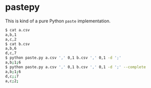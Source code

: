 pastepy
=======

This is kind of a pure Python `paste` implementation.

```bash
$ cat a.csv
a,b,1
a,c,2
$ cat b.csv
a,b,6
d,c,7
$ python paste.py a.csv ',' 0,1 b.csv ',' 0,1 -d ';'
a,b;1;6
$ python paste.py a.csv ',' 0,1 b.csv ',' 0,1 -d ';' --complete
a,b;1;6
d,c;;7
a,c;2;
```

